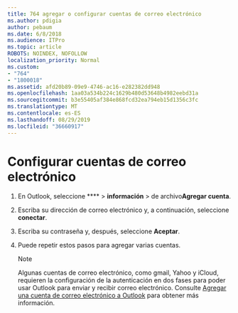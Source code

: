 ```yaml
---
title: 764 agregar o configurar cuentas de correo electrónico
ms.author: pdigia
author: pebaum
ms.date: 6/8/2018
ms.audience: ITPro
ms.topic: article
ROBOTS: NOINDEX, NOFOLLOW
localization_priority: Normal
ms.custom:
- "764"
- "1800018"
ms.assetid: afd20b89-09e9-4746-ac16-e282382dd948
ms.openlocfilehash: 1aa03a534b224c1629b480d53648b4982eebd31a
ms.sourcegitcommit: b3e55405af384e868fcd32ea794eb15d1356c3fc
ms.translationtype: MT
ms.contentlocale: es-ES
ms.lasthandoff: 08/29/2019
ms.locfileid: "36660917"
---
```

# <a name="setup-email-accounts"></a>Configurar cuentas de correo electrónico

1. En Outlook, seleccione **** > **información** > de archivo**Agregar cuenta**.

2. Escriba su dirección de correo electrónico y, a continuación, seleccione **conectar**.

3. Escriba su contraseña y, después, seleccione **Aceptar**.

4. Puede repetir estos pasos para agregar varias cuentas.

    > [!NOTE]
    > Algunas cuentas de correo electrónico, como gmail, Yahoo y iCloud, requieren la configuración de la autenticación en dos fases para poder usar Outlook para enviar y recibir correo electrónico. Consulte [Agregar una cuenta de correo electrónico a Outlook](https://support.office.com/article/6e27792a-9267-4aa4-8bb6-c84ef146101b.aspx) para obtener más información.
  